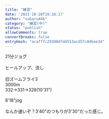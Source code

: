 ```yaml
---
title: "練習"
date: '2021-10-20T18:16:17'
author: "subaru44k"
category: "練習(中)"
status: "publish"
allowComments: true
convertBreaks: false
entryHash: "acafffc29398dfd4553acd5fc0dbee34"
---
```

21分ジョグ<br>
<br>
ヒールアップ、流し<br>
<br>
旧ズームフライ3<br>
3000m<br>
332→331→328(10'31")<br>
<br>
8'18"jog<br>
<br>
なんか速いぞ？3'40"のつもりが3'30"だった感じ。
